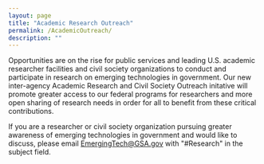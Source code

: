 ```yaml
---
layout: page
title: "Academic Research Outreach"
permalink: /AcademicOutreach/
description: ""
---
```


Opportunities are on the rise for public services and leading U.S. academic researcher facilities and civil society organizations to conduct and participate in research on emerging technologies in government. Our new inter-agency Academic Research and Civil Society Outreach initative will promote greater access to our federal programs for researchers and more open sharing of research needs in order for all to benefit from these critical contributions. 

If you are a researcher or civil society organization pursuing greater awareness of emerging technologies in government and would like to discuss, please email EmergingTech@GSA.gov with "#Research" in the subject field. 
